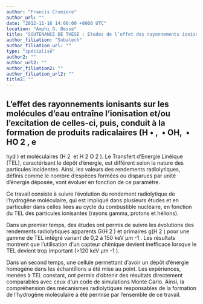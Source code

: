 ```yaml
---
author: "Francis Crumiere"
author_url: ""
date: "2012-11-16 14:00:00 +0000 UTC"
location: "Amphi G. Besse"
title: "SOUTENANCE DE THESE : Etudes de l’effet des rayonnements ionisants sur l’eau : Rendements radiolytiques de l’hydrogène moléculaire"
author_filiation: "Subatech"
author_filiation_url: ""
type: "spécialisé"
author2: ""
author_url2: ""
author_filiation2: ""
author_filiation_url2: ""
title2: ""
---
```

L’effet des rayonnements ionisants sur les molécules d’eau entraîne l’ionisation et/ou l’excitation de celles-ci, puis, conduit à la formation de produits radicalaires (H
•
, 
•
OH, 
•
HO
2
, e
-

hyd
) et moléculaires (H
2
 et H
2
O
2
). Le Transfert d’Energie Linéique (TEL), caractérisant le dépôt d’énergie, est différent selon la nature des particules incidentes. Ainsi, les valeurs des rendements radiolytiques, définis comme le nombre d’espèces formées ou disparues par unité d’énergie déposée, vont évoluer en fonction de ce paramètre.

Ce travail consiste à suivre l’évolution du rendement radiolytique de l’hydrogène moléculaire, qui est impliqué dans plusieurs études et en particulier dans celles liées au cycle du combustible nucléaire, en fonction du TEL des particules ionisantes (rayons gamma, protons et hélions).

Dans un premier temps, des études ont permis de suivre les évolutions des rendements radiolytiques apparents G(H
2
) et primaires g(H
2
) pour une gamme de TEL intégré variant de 0,2 à 150 keV µm
-1
. Les résultats montrent que l’utilisation d’un capteur chimique devient inefficace lorsque le TEL devient trop important (&gt;120 keV µm
-1
).

Dans un second temps, une cellule permettant d’avoir un dépôt d’énergie homogène dans les échantillons a été mise au point. Les expériences, menées à TEL constant, ont permis d’obtenir des résultats directement comparables avec ceux d'un code de simulations Monte Carlo. Ainsi, la compréhension des mécanismes radiolytiques responsables de la formation de l’hydrogène moléculaire a été permise par l’ensemble de ce travail.
